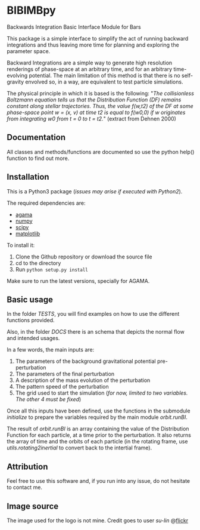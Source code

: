 # BIBIMBpy
Backwards Integration Basic Interface Module for Bars

This package is a simple interface to simplify the act of running backward integrations and thus leaving more time for planning and exploring the parameter space.

Backward Integrations are a simple way to generate high resolution renderings of phase-space at an arbitrary time, and for an arbitrary time-evolving potential. The main limitation of this method is that there is no self-gravity envolved so, in a way, are equivalent to test particle simulations. 

The physical principle in which it is based is the following: "_The collisionless Boltzmann equation tells us that the Distribution Function (DF) remains constant along stellar trajectories. Thus, the value f(w,t2) of the DF at some phase-space point w = (x, v) at time t2 is equal to f(w0,0) if w originates from integrating w0 from t = 0 to t = t2._" (extract from Dehnen 2000)

## Documentation

All classes and methods/functions are documented so use the python help() function to find out more.


## Installation

This is a Python3 package (*issues may arise if executed with Python2*).

The required dependencies are:
* [agama](https://github.com/GalacticDynamics-Oxford/Agama)
* [numpy](http://www.numpy.org/)
* [scipy](http://www.scipy.org/)
* [matplotlib](https://matplotlib.org)


To install it:
1. Clone the Github repository or download the source file
2. cd to the directory
3. Run ```python setup.py install```

Make sure to run the latest versions, specially for AGAMA.

## Basic usage

In the folder *TESTS*, you will find examples on how to use the different functions provided.

Also, in the folder *DOCS* there is an schema that depicts the normal flow and intended usages. 

In a few words, the main inputs are:
1. The parameters of the background gravitational potential pre-perturbation
2. The parameters of the final perturbation
3. A description of the mass evolution of the perturbation
4. The pattern speed of the perturbation
5. The grid used to start the simulation (*for now, limited to two variables. The other 4 must be fixed*)

Once all this inputs have been defined, use the functions in the submodule _initialize_ to prepare the variables required by the main module _orbit.runBI_.

The result of _orbit.runBI_ is an array containing the value of the Distribution Function for each particle, at a time prior to the perturbation. It also returns the array of time and the orbits of each particle (in the rotating frame, use _utils.rotating2inertial_ to convert back to the intertial frame).


## Attribution

Feel free to use this software and, if you run into any issue, do not hesitate to contact me. 


## Image source
The image used for the logo is not mine. Credit goes to user _su-lin_ @[flickr](https://www.flickr.com/photos/su-lin/4429927455)

